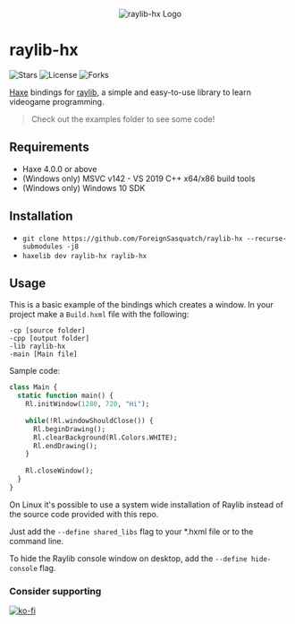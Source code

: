 <p align="center">
	<img src="logo-by-logo.png" alt="raylib-hx Logo">
</p>

# raylib-hx

![Stars](https://img.shields.io/github/stars/ForeignSasquatch/hxRaylib?style=flat-square) ![License](https://img.shields.io/github/license/ForeignSasquatch/hxRaylib?style=flat-square) ![Forks](https://img.shields.io/github/forks/ForeignSasquatch/hxRaylib?style=flat-square)

[Haxe](https://haxe.org/) bindings for [raylib](https://raylib.com), a simple and easy-to-use library to learn videogame programming.

> Check out the examples folder to see some code!

Requirements
-------------
- Haxe 4.0.0 or above
- (Windows only) MSVC v142 - VS 2019 C++ x64/x86 build tools
- (Windows only) Windows 10 SDK

Installation
-------------
- `git clone https://github.com/ForeignSasquatch/raylib-hx --recurse-submodules -j8`
- `haxelib dev raylib-hx raylib-hx`

Usage
-----------
This is a basic example of the bindings which creates a window.
In your project make a ``Build.hxml`` file with the following:
```
-cp [source folder]
-cpp [output folder]
-lib raylib-hx
-main [Main file]
```
Sample code:
```haxe
class Main {
  static function main() {
    Rl.initWindow(1280, 720, "Hi");
    
    while(!Rl.windowShouldClose()) {
      Rl.beginDrawing();
      Rl.clearBackground(Rl.Colors.WHITE);
      Rl.endDrawing();
    }
    
    Rl.closeWindow();
  }
}
```

On Linux it's possible to use a system wide installation of Raylib instead of
the source code provided with this repo.

Just add the `--define shared_libs` flag to your *.hxml file or to the command
line.

To hide the Raylib console window on desktop, add the `--define hide-console` flag.

### Consider supporting
[![ko-fi](https://ko-fi.com/img/githubbutton_sm.svg)](https://ko-fi.com/W7W77EX85)
